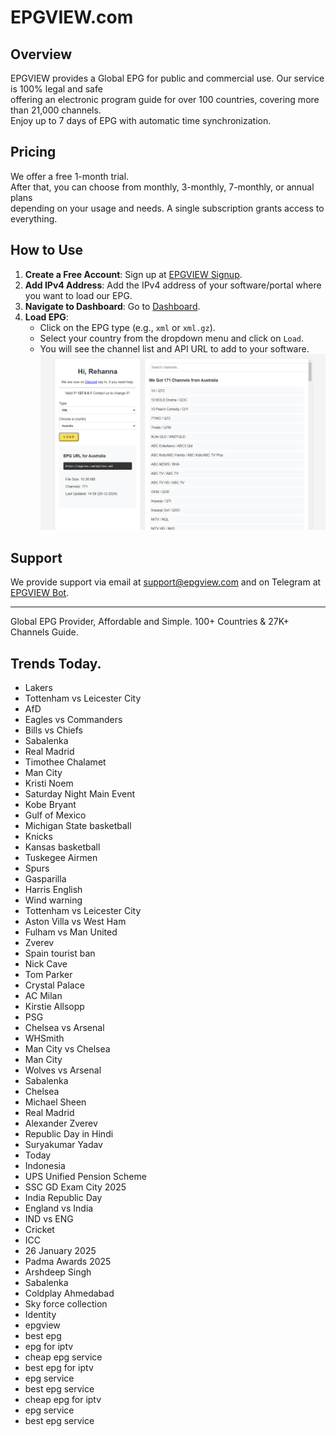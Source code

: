# EPGVIEW.com



## Overview
EPGVIEW provides a Global EPG for public and commercial use. Our service is 100% legal and safe\
offering an electronic program guide for over 100 countries, covering more than 21,000 channels.\
Enjoy up to 7 days of EPG with automatic time synchronization.

## Pricing
We offer a free 1-month trial. \
After that, you can choose from monthly, 3-monthly, 7-monthly, or annual plans \
depending on your usage and needs. A single subscription grants access to everything.

## How to Use
1. **Create a Free Account**: Sign up at [EPGVIEW Signup](https://epgview.com/signup.php).
2. **Add IPv4 Address**: Add the IPv4 address of your software/portal where you want to load our EPG.
3. **Navigate to Dashboard**: Go to [Dashboard](https://epgview.com/dashboard.php).
4. **Load EPG**:
   - Click on the EPG type (e.g., `xml` or `xml.gz`).
   - Select your country from the dropdown menu and click on `Load`.
   - You will see the channel list and API URL to add to your software.
![EPGVIEW](img/dashboard.png)
## Support
We provide support via email at [support@epgview.com](mailto:support@epgview.com) and on Telegram at [EPGVIEW Bot](https://t.me/epgview_bot).

---

Global EPG Provider, Affordable and Simple. 100+ Countries & 27K+ Channels Guide.

## Trends Today.

- Lakers
- Tottenham vs Leicester City
- AfD
- Eagles vs Commanders
- Bills vs Chiefs
- Sabalenka
- Real Madrid
- Timothee Chalamet
- Man City
- Kristi Noem
- Saturday Night Main Event
- Kobe Bryant
- Gulf of Mexico
- Michigan State basketball
- Knicks
- Kansas basketball
- Tuskegee Airmen
- Spurs
- Gasparilla
- Harris English
- Wind warning
- Tottenham vs Leicester City
- Aston Villa vs West Ham
- Fulham vs Man United
- Zverev
- Spain tourist ban
- Nick Cave
- Tom Parker
- Crystal Palace
- AC Milan
- Kirstie Allsopp
- PSG
- Chelsea vs Arsenal
- WHSmith
- Man City vs Chelsea
- Man City
- Wolves vs Arsenal
- Sabalenka
- Chelsea
- Michael Sheen
- Real Madrid
- Alexander Zverev
- Republic Day in Hindi
- Suryakumar Yadav
- Today
- Indonesia
- UPS Unified Pension Scheme
- SSC GD Exam City 2025
- India Republic Day
- England vs India
- IND vs ENG
- Cricket
- ICC
- 26 January 2025
- Padma Awards 2025
- Arshdeep Singh
- Sabalenka
- Coldplay Ahmedabad
- Sky force collection
- Identity
- epgview
- best epg
- epg for iptv
- cheap epg service
- best epg for iptv
- epg service
- best epg service
- cheap epg for iptv
- epg service
- best epg service
